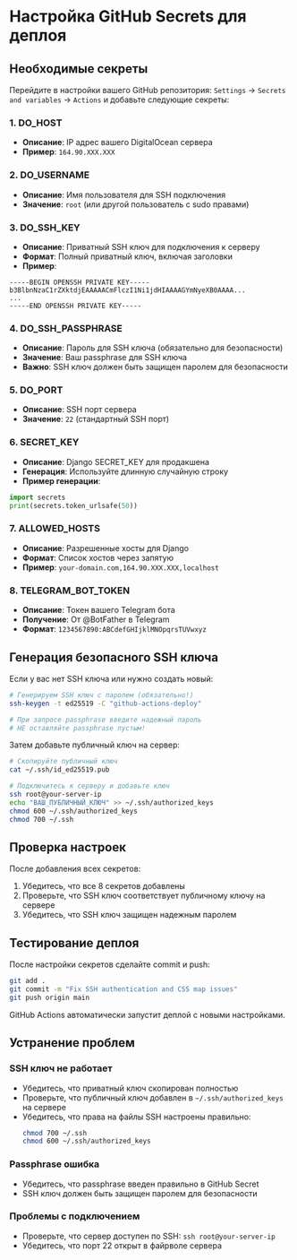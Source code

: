 # Настройка GitHub Secrets для деплоя

## Необходимые секреты

Перейдите в настройки вашего GitHub репозитория: `Settings` → `Secrets and variables` → `Actions` и добавьте следующие секреты:

### 1. DO_HOST
- **Описание**: IP адрес вашего DigitalOcean сервера
- **Пример**: `164.90.XXX.XXX`

### 2. DO_USERNAME
- **Описание**: Имя пользователя для SSH подключения
- **Значение**: `root` (или другой пользователь с sudo правами)

### 3. DO_SSH_KEY
- **Описание**: Приватный SSH ключ для подключения к серверу
- **Формат**: Полный приватный ключ, включая заголовки
- **Пример**:
```
-----BEGIN OPENSSH PRIVATE KEY-----
b3BlbnNzaC1rZXktdjEAAAAACmFlczI1Ni1jdHIAAAAGYmNyeXB0AAAA...
...
-----END OPENSSH PRIVATE KEY-----
```

### 4. DO_SSH_PASSPHRASE
- **Описание**: Пароль для SSH ключа (обязательно для безопасности)
- **Значение**: Ваш passphrase для SSH ключа
- **Важно**: SSH ключ должен быть защищен паролем для безопасности

### 5. DO_PORT
- **Описание**: SSH порт сервера
- **Значение**: `22` (стандартный SSH порт)

### 6. SECRET_KEY
- **Описание**: Django SECRET_KEY для продакшена
- **Генерация**: Используйте длинную случайную строку
- **Пример генерации**:
```python
import secrets
print(secrets.token_urlsafe(50))
```

### 7. ALLOWED_HOSTS
- **Описание**: Разрешенные хосты для Django
- **Формат**: Список хостов через запятую
- **Пример**: `your-domain.com,164.90.XXX.XXX,localhost`

### 8. TELEGRAM_BOT_TOKEN
- **Описание**: Токен вашего Telegram бота
- **Получение**: От @BotFather в Telegram
- **Формат**: `1234567890:ABCdefGHIjklMNOpqrsTUVwxyz`

## Генерация безопасного SSH ключа

Если у вас нет SSH ключа или нужно создать новый:

```bash
# Генерируем SSH ключ с паролем (обязательно!)
ssh-keygen -t ed25519 -C "github-actions-deploy"

# При запросе passphrase введите надежный пароль
# НЕ оставляйте passphrase пустым!
```

Затем добавьте публичный ключ на сервер:
```bash
# Скопируйте публичный ключ
cat ~/.ssh/id_ed25519.pub

# Подключитесь к серверу и добавьте ключ
ssh root@your-server-ip
echo "ВАШ_ПУБЛИЧНЫЙ_КЛЮЧ" >> ~/.ssh/authorized_keys
chmod 600 ~/.ssh/authorized_keys
chmod 700 ~/.ssh
```

## Проверка настроек

После добавления всех секретов:

1. Убедитесь, что все 8 секретов добавлены
2. Проверьте, что SSH ключ соответствует публичному ключу на сервере
3. Убедитесь, что SSH ключ защищен надежным паролем

## Тестирование деплоя

После настройки секретов сделайте commit и push:

```bash
git add .
git commit -m "Fix SSH authentication and CSS map issues"
git push origin main
```

GitHub Actions автоматически запустит деплой с новыми настройками.

## Устранение проблем

### SSH ключ не работает
- Убедитесь, что приватный ключ скопирован полностью
- Проверьте, что публичный ключ добавлен в `~/.ssh/authorized_keys` на сервере
- Убедитесь, что права на файлы SSH настроены правильно:
  ```bash
  chmod 700 ~/.ssh
  chmod 600 ~/.ssh/authorized_keys
  ```

### Passphrase ошибка
- Убедитесь, что passphrase введен правильно в GitHub Secret
- SSH ключ должен быть защищен паролем для безопасности

### Проблемы с подключением
- Проверьте, что сервер доступен по SSH: `ssh root@your-server-ip`
- Убедитесь, что порт 22 открыт в файрволе сервера